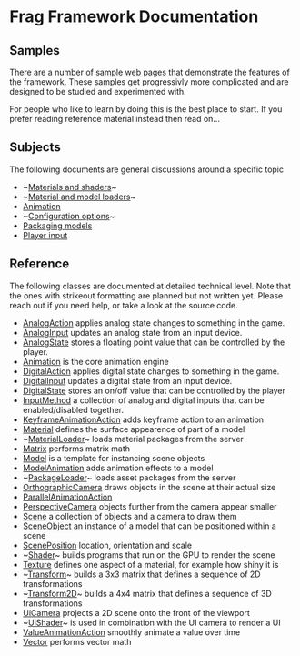 # Frag Framework Documentation

## Samples
There are a number of [sample web pages](../samples) that demonstrate
the features of the framework. These samples get progressivly more
complicated and are designed to be studied and experimented with.

For people who like to learn by doing this is the best place to start.
If you prefer reading reference material instead then read on...

## Subjects
The following documents are general discussions around a specific topic

* ~[Materials and shaders](materials.md)~
* ~[Material and model loaders](loaders.md)~
* [Animation](animation.md)
* ~[Configuration options](configuration.md)~
* [Packaging models](packaging.md)
* [Player input](inputs.md)

## Reference
The following classes are documented at detailed technical level. Note that the ones
with strikeout formatting are planned but not written yet. Please reach out if you
need help, or take a look at the source code.

* [AnalogAction](reference/analog-action.md) applies analog state changes to something in the game.
* [AnalogInput](reference/analog-input.md) updates an analog state from an input device.
* [AnalogState](reference/analog-state.md) stores a floating point value that can be controlled by the player.
* [Animation](./reference/animation.md) is the core animation engine
* [DigitalAction](reference/digital-action.md) applies digital state changes to something in the game.
* [DigitalInput](reference/digital-action.md) updates a digital state from an input device.
* [DigitalState](reference/digital-action.md) stores an on/off value that can be controlled by the player
* [InputMethod](reference/input-method.md) a collection of analog and digital inputs that can be enabled/disabled together.
* [KeyframeAnimationAction](./reference/keyframe-animation-action.md) adds keyframe action to an animation
* [Material](./reference/material.md) defines the surface appearence of part of a model
* ~[MaterialLoader](./reference/material-loader.md)~ loads material packages from the server
* [Matrix](./reference/matrix.md) performs matrix math
* [Model](./reference/model.md) is a template for instancing scene objects
* [ModelAnimation](./reference/model-animation.md) adds animation effects to a model
* ~[PackageLoader](./reference/package-loader.md)~ loads asset packages from the server
* [OrthographicCamera](./reference/orthographic-camera.md) draws objects in the scene at their actual size
* [ParallelAnimationAction](./reference/parallel-animation-action.md)
* [PerspectiveCamera](./reference/perspective-camera.md) objects further from the camera appear smaller
* [Scene](./reference/scene.md) a collection of objects and a camera to draw them
* [SceneObject](./reference/scene-object.md) an instance of a model that can be positioned within a scene
* [ScenePosition](./reference/scene-position.md) location, orientation and scale
* ~[Shader](./reference/shader.md)~ builds programs that run on the GPU to render the scene
* [Texture](./reference/texture.md) defines one aspect of a material, for example how shiny it is
* ~[Transform](./reference/transform.md)~ builds a 3x3 matrix that defines a sequence of 2D transformations
* ~[Transform2D](./reference/transform-2d.md)~ builds a 4x4 matrix that defines a sequence of 3D transformations
* [UiCamera](./reference/ui-camera.md) projects a 2D scene onto the front of the viewport
* ~[UiShader](./reference/ui-shader.md)~ is used in combination with the UI camera to render a UI
* [ValueAnimationAction](./reference/value-animation-action.md) smoothly animate a value over time
* [Vector](./reference/vector.md) performs vector math
